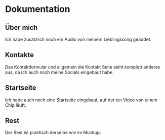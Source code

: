 # Dokumentation

## Über mich

Ich habe zusätzlich noch ein Audio von meinem Lieblingssong geaddet.

## Kontakte

Das Kontaktformular und allgemein die Kontakt Seite sieht komplett anderes aus, da ich auch noch meine Socials eingebaut habe.

## Startseite

Ich habe auch noch eine Startseite eingebaut, auf der ein Video von einem Chip läuft.

## Rest

Der Rest ist praktisch derselbe wie im Mockup.
